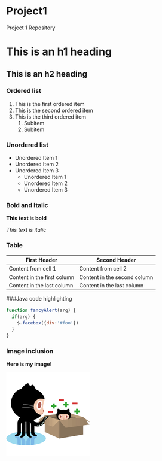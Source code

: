 # Project1
Project 1 Repository

# This is an h1 heading

## This is an h2 heading

### Ordered list
1. This is the first ordered item
1. This is the second ordered item
1. This is the third ordered item
   1. Subitem
   1. Subitem


### Unordered list
* Unordered Item 1
* Unordered Item 2
* Unordered Item 3
  * Unordered Item 1
  * Unordered Item 2
  * Unordered Item 3

### Bold and Italic
**This text is bold**

_This text is italic_

### Table
First Header | Second Header
------------ | -------------
Content from cell 1 | Content from cell 2
Content in the first column | Content in the second column
Content in the last column | Content in the last column

###Java code highlighting
```javascript
function fancyAlert(arg) {
  if(arg) {
    $.facebox({div:'#foo'})
  }
}
```

### Image inclusion
**Here is my image!**

![Github Image](/images/git.png)
